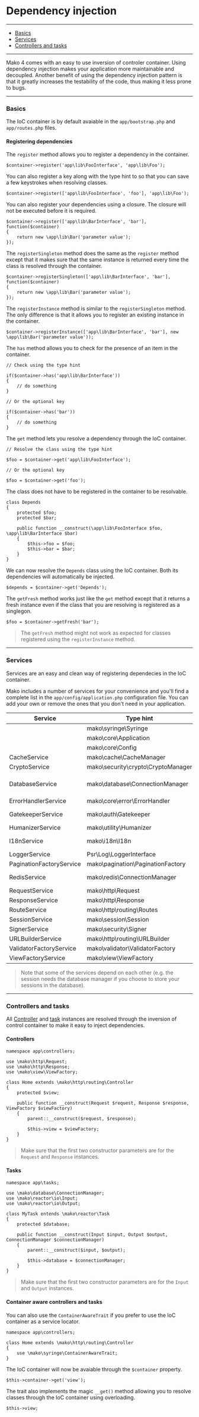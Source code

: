 # Dependency injection

--------------------------------------------------------

* [Basics](#basics)
* [Services](#services)
* [Controllers and tasks](#controllers_and_tasks)

--------------------------------------------------------

Mako 4 comes with an easy to use inversion of controler container. Using dependency injection makes your application more maintainable and decoupled. Another benefit of using the dependency injection pattern is that it greatly increases the testability of the code, thus making it less prone to bugs.

--------------------------------------------------------

<a id="basics"></a>

### Basics

The IoC container is by default avaiable in the ```app/bootstrap.php``` and ```app/routes.php``` files.

#### Registering dependencies

The ```register``` method allows you to register a dependency in the container.

	$container->register('app\lib\FooInterface', 'app\lib\Foo');

You can also register a key along with the type hint to so that you can save a few keystrokes when resolving classes.

	$container->register(['app\lib\FooInterface', 'foo'], 'app\lib\Foo');

You can also register your dependencies using a closure. The closure will not be executed before it is required.

	$container->register(['app\lib\BarInterface', 'bar'], function($container)
	{
		return new \app\lib\Bar('parameter value');
	});

The ```registerSingleton``` method does the same as the ```register``` method except that it makes sure that the same instance is returned every time the class is resolved through the container.

	$container->registerSingleton(['app\lib\BarInterface', 'bar'], function($container)
	{
		return new \app\lib\Bar('parameter value');
	});

The ```registerInstance``` method is similar to the ```registerSingleton``` method. The only difference is that it allows you to register an existing instance in the container.

	$container->registerInstance(['app\lib\BarInterface', 'bar'], new \app\lib\Bar('parameter value'));

The ```has``` method allows you to check for the presence of an item in the container.

	// Check using the type hint

	if($container->has('app\lib\BarInterface'))
	{
		// do something
	}
	
	// Or the optional key

	if($container->has('bar'))
	{
		// do something
	}

The ```get``` method lets you resolve a dependency through the IoC container.

	// Resolve the class using the type hint

	$foo = $container->get('app\lib\FooInterface');

	// Or the optional key

	$foo = $container->get('foo');

The class does not have to be registered in the container to be resolvable.

	class Depends
	{
		protected $foo;
		protected $bar;

		public function __construct(\app\lib\FooInterface $foo, \app\lib\BarInterface $bar)
		{
			$this->foo = $foo;
			$this->bar = $bar;
		}
	}

We can now resolve the ```Depends``` class using the IoC container. Both its dependencies will automatically be injected.

	$depends = $container->get('Depends');

The ```getFresh``` method works just like the ```get``` method except that it returns a fresh instance even if the class that you are resolving is registered as a singlegon.

	$foo = $container->getFresh('bar');

> The ```getFresh``` method might not work as expected for classes registered using the ```registerInstance``` method.

--------------------------------------------------------

<a id="services"></a>

### Services

Services are an easy and clean way of registering dependecies in the IoC container. 

Mako includes a number of services for your convenience and you'll find a complete list in the ```app/config/application.php``` configuration file. You can add your own or remove the ones that you don't need in your application.

| Service                  | Type hint                          | Key              | Description                 | Required |
|--------------------------|------------------------------------|------------------|-----------------------------|----------|
|                          | mako\syringe\Syringe               | container        | IoC container               | ✔        |
|                          | mako\core\Application              | app              | Application                 | ✔        |
|                          | mako\core\Config                   | config           | Config loader               | ✔        |
| CacheService             | mako\cache\CacheManager            | cache            | Cache manager               | ✘        |
| CryptoService            | mako\security\crypto\CryptoManager | crypto           | Crypto manager              | ✘        |
| DatabaseService          | mako\database\ConnectionManager    | database         | Database connection manager | ✘        |
| ErrorHandlerService      | mako\core\error\ErrorHandler       | errorhandler     | Error handler               | ✔        |
| GatekeeperService        | mako\auth\Gatekeeper               | gatekeeper       | Gatekeeper autentication    | ✘        |
| HumanizerService         | mako\utility\Humanizer             | humanizer        | Humanizer helper            | ✘        |
| I18nService              | mako\i18n\I18n                     | i18n             | Internationalization class  | ✘        |
| LoggerService            | Psr\Log\LoggerInterface            | logger           | Monolog logger              | ✔        |
| PaginationFactoryService | mako\pagination\PaginationFactory  | pagination       | Pagination factory          | ✘        |
| RedisService             | mako\redis\ConnectionManager       | redis            | Redis connection manager    | ✘        |
| RequestService           | mako\http\Request                  | request          | Request                     | ✔        |
| ResponseService          | mako\http\Response                 | response         | Response                    | ✔        |
| RouteService             | mako\http\routing\Routes           | routes           | Route collection            | ✔        |
| SessionService           | mako\session\Session               | session          | Session                     | ✘        |
| SignerService            | mako\security\Signer               | signer           | Signer                      | ✔        |
| URLBuilderService        | mako\http\routing\URLBuilder       | urlbuilder       | URL builder                 | ✘        |
| ValidatorFactoryService  | mako\validator\ValidatorFactory    | validator        | Validation factory          | ✘        |
| ViewFactoryService       | mako\view\ViewFactory              | view             | View factory                | ✘        |

> Note that some of the services depend on each other (e.g. the session needs the database manager if you choose to store your sessions in the database).

--------------------------------------------------------

<a id="controllers_and_tasks"></a>

### Controllers and tasks

All [Controller](:base_url:/docs/:version:/routing-and-controllers:controllers) and [task](:base_url:/docs/:version:/command-line:custom-tasks) instances are resolved through the inversion of control container to make it easy to inject dependencies.

#### Controllers

	namespace app\controllers;

	use \mako\http\Request;
	use \mako\http\Response;
	use \mako\view\ViewFactory;

	class Home extends \mako\http\routing\Controller
	{
		protected $view;

		public function __construct(Request $request, Response $response, ViewFactory $viewFactory)
		{
			parent::__construct($request, $response);

			$this->view = $viewFactory;
		}
	}

> Make sure that the first two constructor parameters are for the ```Request``` and ```Response``` instances.

#### Tasks

	namespace app\tasks;

	use \mako\database\ConnectionManager;
	use \mako\reactor\io\Input;
	use \mako\reactor\io\Output;

	class MyTask entends \mako\reactor\Task
	{
		protected $database;

		public function __construct(Input $input, Output $output, ConnectionManager $connectionManager)
		{
			parent::__construct($input, $output);

			$this->database = $connectionManager;
		}
	}

> Make sure that the first two constructor parameters are for the ```Input``` and ```Output``` instances.

#### Container aware controllers and tasks

You can also use the ```ContainerAwareTrait``` if you prefer to use the IoC container as a service locator.

	namespace app\controllers;

	class Home extends \mako\http\routing\Controller
	{
		use \mako\syringe\ContainerAwareTrait;
	}

The IoC container will now be avaiable through the ```$container``` property.

	$this->container->get('view');

The trait also implements the magic ```__get()``` method allowing you to resolve classes through the IoC container using overloading.

	$this->view;